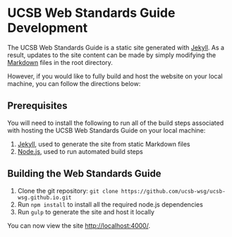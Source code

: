 # UCSB Web Standards Guide Development

The UCSB Web Standards Guide is a static site generated with
[Jekyll](http://jekyllrb.com/). As a result, updates to the site content
can be made by simply modifying the [Markdown](https://help.github.com/articles/github-flavored-markdown/)
files in the root directory.

However, if you would like to fully build and host the website on your local
machine, you can follow the directions below:

## Prerequisites

You will need to install the following to run all of the build steps
associated with hosting the UCSB Web Standards Guide on your local machine:

1. [Jekyll](http://jekyllrb.com/), used to generate the site from static Markdown files
2. [Node.js](https://nodejs.org/), used to run automated build steps

## Building the Web Standards Guide

1. Clone the git repository: `git clone https://github.com/ucsb-wsg/ucsb-wsg.github.io.git`
2. Run `npm install` to install all the required node.js dependencies
3. Run `gulp` to generate the site and host it locally

You can now view the site [http://localhost:4000/](http://localhost:4000/).
